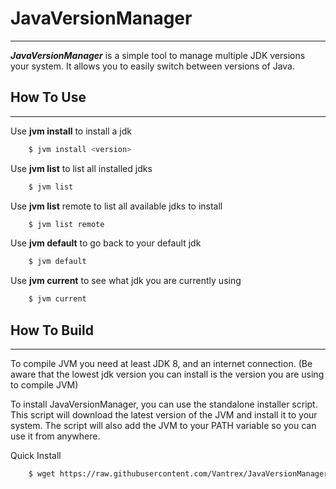 # JavaVersionManager

---
***JavaVersionManager*** is a simple tool to manage multiple JDK versions your system. It allows you to easily switch between versions of Java.



## How To Use

---
Use **jvm install** to install a jdk
```bash
    $ jvm install <version>
```
Use **jvm list** to list all installed jdks
```bash
    $ jvm list
```
Use **jvm list** remote to list all available jdks to install
```bash
    $ jvm list remote
```

Use **jvm default** to go back to your default jdk
```bash
    $ jvm default
```

Use **jvm current** to see what jdk you are currently using
```bash
    $ jvm current
```

## How To Build

---
To compile JVM you need at least JDK 8, and an internet connection.
(Be aware that the lowest jdk version you can install is the version you are using to compile JVM)

To install JavaVersionManager, you can use the standalone installer script. This script will download the latest version of the JVM and install it to your system. The script will also add the JVM to your PATH variable so you can use it from anywhere.

Quick Install
```bash
    $ wget https://raw.githubusercontent.com/Vantrex/JavaVersionManager/master/standalone-installer/install-jvm.sh && chmod 777 install-jvm.sh && ./install-jvm.sh
```
